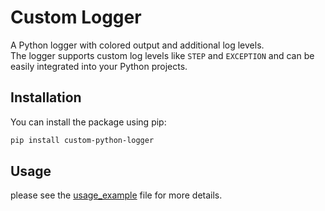 # Custom Logger
A Python logger with colored output and additional log levels. <br> 
The logger supports custom log levels like `STEP` and `EXCEPTION` and can be easily integrated into your Python projects.

## Installation
You can install the package using pip:
```bash
pip install custom-python-logger
```

## Usage
please see the [usage_example](custom_python_logger/usage_example.py) file for more details.